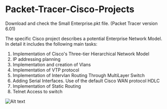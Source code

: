 # Packet-Tracer-Cisco-Projects

Download and check the Small Enterprise.pkt file. (Packet Tracer version 6.01)<br/>

The specific Cisco project describes a potential Enterprise Network Model.<br/>
In detail it includes the following main tasks:<br/>
1. Implementation of Cisco's Three-tier Hierarchical Network Model<br/>
2. IP addressing planning<br/>
3. Implementation and creation of Vlans<br/>
4. Implementation of VTP protocol<br/>
5. Implementation of Intervlan Routing Through MultiLayer Switch<br/>
6. Adding Serial Interfaces. Use of the default Cisco WAN protocol HDLC<br/>
7. Implementation of Static Routing<br/>
8. Telnet Access to switch<br/>

![Alt text](https://raw.githubusercontent.com/paulzir/Enterprise_Network--Packet_Tracer_Cisco_Projects/master/small_enterprise.jpg)
